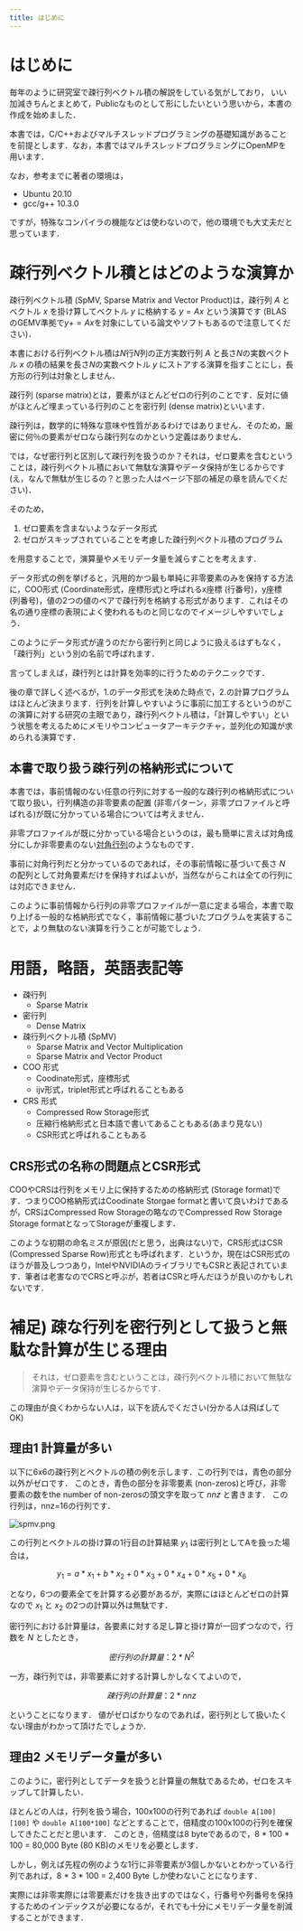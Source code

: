 ```yaml
---
title: はじめに
---
```


# はじめに
毎年のように研究室で疎行列ベクトル積の解説をしている気がしており， いい加減きちんとまとめて，Publicなものとして形にしたいという思いから，本書の作成を始めました．

本書では，C/C++およびマルチスレッドプログラミングの基礎知識があることを前提とします．なお，本書ではマルチスレッドプログラミングにOpenMPを用います．

なお，参考までに著者の環境は，

- Ubuntu 20.10
- gcc/g++ 10.3.0

ですが，特殊なコンパイラの機能などは使わないので，他の環境でも大丈夫だと思っています．

# 疎行列ベクトル積とはどのような演算か
疎行列ベクトル積 (SpMV, Sparse Matrix and Vector Product)は，疎行列 $A$ とベクトル $x$ を掛け算してベクトル $y$ に格納する $y = Ax$ という演算です (BLASのGEMV準拠で$y+=Ax$を対象にしている論文やソフトもあるので注意してください)．

本書における行列ベクトル積は$N$行$N$列の正方実数行列 $A$ と長さ$N$の実数ベクトル $x$ の積の結果を長さ$N$の実数ベクトル $y$ にストアする演算を指すことにし，長方形の行列は対象としません．

疎行列 (sparse matrix)とは，要素がほとんどゼロの行列のことです．反対に値がほとんど埋まっている行列のことを密行列 (dense matrix)といいます．

疎行列は，数学的に特殊な意味や性質があるわけではありません．そのため，厳密に何％の要素がゼロなら疎行列なのかという定義はありません．

では，なぜ密行列と区別して疎行列を扱うのか？それは，ゼロ要素を含むということは，疎行列ベクトル積において無駄な演算やデータ保持が生じるからです (え，なんで無駄が生じるの？と思った人はページ下部の補足の章を読んでください)．

そのため，
1. ゼロ要素を含まないようなデータ形式
1. ゼロがスキップされていることを考慮した疎行列ベクトル積のプログラム

を用意することで，演算量やメモリデータ量を減らすことを考えます．

データ形式の例を挙げると，汎用的かつ最も単純に非零要素のみを保持する方法に，COO形式 (Coordinate形式，座標形式)と呼ばれるx座標 (行番号)，y座標 (列番号)，値の2つの値のペアで疎行列を格納する形式があります．これはその名の通り座標の表現によく使われるものと同じなのでイメージしやすいでしょう．

このようにデータ形式が違うのだから密行列と同じように扱えるはずもなく，「疎行列」という別の名前で呼ばれます．

言ってしまえば，疎行列とは計算を効率的に行うためのテクニックです．

後の章で詳しく述べるが，1.のデータ形式を決めた時点で，2.の計算プログラムはほとんど決まります．行列を計算しやすいように事前に加工するというのがこの演算に対する研究の主眼であり，疎行列ベクトル積は，「計算しやすい」という状態を考えるためにメモリやコンピュータアーキテクチャ，並列化の知識が求められる演算です．

## 本書で取り扱う疎行列の格納形式について
本書では，事前情報のない任意の行列に対する一般的な疎行列の格納形式について取り扱い，行列構造の非零要素の配置 (非零パターン，非零プロファイルと呼ばれる)が既に分かっている場合については考えません．

非零プロファイルが既に分かっている場合というのは，最も簡単に言えば対角成分にしか非零要素のない[対角行列](https://ja.wikipedia.org/wiki/%E5%AF%BE%E8%A7%92%E8%A1%8C%E5%88%97)のようなものです．

事前に対角行列だと分かっているのであれば，その事前情報に基づいて長さ $N$ の配列として対角要素だけを保持すればよいが，当然ながらこれは全ての行列には対応できません．

このように事前情報から行列の非零プロファイルが一意に定まる場合，本書で取り上げる一般的な格納形式でなく，事前情報に基づいたプログラムを実装することで，より無駄のない演算を行うことが可能でしょう．

# 用語，略語，英語表記等
- 疎行列
    - Sparse Matrix
- 密行列
    - Dense Matrix
- 疎行列ベクトル積 (SpMV)
    - Sparse Matrix and Vector Multiplication
    - Sparse Matrix and Vector Product
- COO 形式 
    - Coodinate形式，座標形式
    - ijv形式，triplet形式と呼ばれることもある
- CRS 形式 
    - Compressed Row Storage形式
    - 圧縮行格納形式と日本語で書いてあることもある(あまり見ない)
    - CSR形式と呼ばれることもある

## CRS形式の名称の問題点とCSR形式
COOやCRSは行列をメモリ上に保持するための格納形式 (Storage format)です．つまりCOO格納形式はCoodinate Storgae formatと書いて良いわけであるが，CRSはCompressed Row Storageの略なのでCompressed Row Storage Storage formatとなってStorageが重複します．

このような初期の命名ミスが原因(だと思う，出典はない)で，CRS形式はCSR (Compressed Sparse Row)形式とも呼ばれます．というか，現在はCSR形式のほうが普及しつつあり，IntelやNVIDIAのライブラリでもCSRと表記されています．筆者は老害なのでCRSと呼ぶが，若者はCSRと呼んだほうが良いのかもしれないです．


# 補足) 疎な行列を密行列として扱うと無駄な計算が生じる理由
> それは，ゼロ要素を含むということは，疎行列ベクトル積において無駄な演算やデータ保持が生じるからです．

この理由が良くわからない人は，以下を読んでください(分かる人は飛ばしてOK)

## 理由1 計算量が多い
以下に6x6の疎行列とベクトルの積の例を示します．この行列では，青色の部分以外がゼロです．
このとき，青色の部分を非零要素 (non-zeros)と呼び，非零要素の数をthe number of non-zerosの頭文字を取って $nnz$ と書きます．
この行列は，nnz=16の行列です．

![spmv.png](https://raw.githubusercontent.com/t-hishinuma/zenn-content/main/books/sparse-matrix-and-vector-product/spmv.png)

この行列とベクトルの掛け算の1行目の計算結果 $y_1$ は密行列としてAを扱った場合は，

$$ y_1 = a * x_1 + b * x_2 + 0 * x_3 + 0 * x_4 + 0 * x_5 + 0 * x_6 $$

となり，6つの要素全てを計算する必要があるが，実際にはほとんどゼロの計算なので $x_1$ と $x_2$ の2つの計算以外は無駄です．

密行列における計算量は，各要素に対する足し算と掛け算が一回ずつなので，行数を $N$ としたとき，

$$密行列の計算量：2*N^2$$

一方，疎行列では，非零要素に対する計算しかしなくてよいので，

$$疎行列の計算量：2*nnz$$

ということになります．
値がゼロばかりなのであれば，密行列として扱いたくない理由がわかって頂けたでしょうか．

## 理由2 メモリデータ量が多い
このように，密行列としてデータを扱うと計算量の無駄であるため，ゼロをスキップして計算したい．

ほとんどの人は，行列を扱う場合，100x100の行列であれば `double A[100][100]` や `double A[100*100]` などとすることで，倍精度の100x100の行列を確保してきたことだと思います．
このとき，倍精度は8 byteであるので，8 * 100 * 100 = 80,000 Byte (80 KB)のメモリを必要とします．

しかし，例えば先程の例のような1行に非零要素が3個しかないとわかっている行列であれば，8 * 3 * 100 = 2,400 Byte しか使わないことになります．

実際には非零実際には零要素だけを抜き出すのではなく，行番号や列番号を保持するためのインデックスが必要になるが，それでも十分にメモリデータ量を削減することができます．
